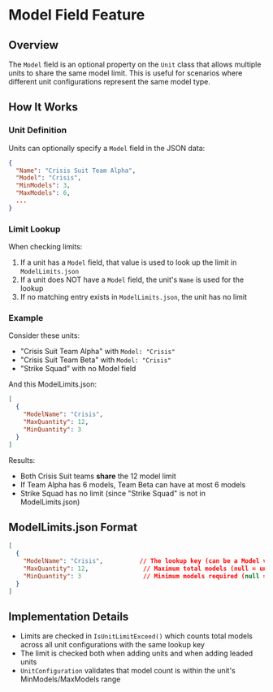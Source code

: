# Model Field Feature

## Overview

The `Model` field is an optional property on the `Unit` class that allows multiple units to share the same model limit. This is useful for scenarios where different unit configurations represent the same model type.

## How It Works

### Unit Definition

Units can optionally specify a `Model` field in the JSON data:

```json
{
  "Name": "Crisis Suit Team Alpha",
  "Model": "Crisis",
  "MinModels": 3,
  "MaxModels": 6,
  ...
}
```

### Limit Lookup

When checking limits:
1. If a unit has a `Model` field, that value is used to look up the limit in `ModelLimits.json`
2. If a unit does NOT have a `Model` field, the unit's `Name` is used for the lookup
3. If no matching entry exists in `ModelLimits.json`, the unit has no limit

### Example

Consider these units:
- "Crisis Suit Team Alpha" with `Model: "Crisis"`
- "Crisis Suit Team Beta" with `Model: "Crisis"`
- "Strike Squad" with no Model field

And this ModelLimits.json:
```json
[
  {
    "ModelName": "Crisis",
    "MaxQuantity": 12,
    "MinQuantity": 3
  }
]
```

Results:
- Both Crisis Suit teams **share** the 12 model limit
- If Team Alpha has 6 models, Team Beta can have at most 6 models
- Strike Squad has no limit (since "Strike Squad" is not in ModelLimits.json)

## ModelLimits.json Format

```json
[
  {
    "ModelName": "Crisis",          // The lookup key (can be a Model value or Unit Name)
    "MaxQuantity": 12,               // Maximum total models (null = unlimited)
    "MinQuantity": 3                 // Minimum models required (null = 0)
  }
]
```

## Implementation Details

- Limits are checked in `IsUnitLimitExceed()` which counts total models across all unit configurations with the same lookup key
- The limit is checked both when adding units and when adding leaded units
- `UnitConfiguration` validates that model count is within the unit's MinModels/MaxModels range
